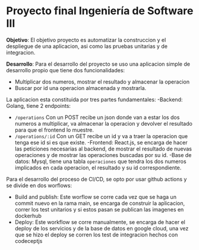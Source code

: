 # Proyecto final Ingeniería de Software III

**Objetivo**: El objetivo proyecto es automatizar la construccion y el despliegue de una aplicacion, asi como las pruebas unitarias y de integracion.

**Desarrollo**: Para el desarrollo del proyecto se uso una aplicacion simple de desarrollo propio que tiene dos funcionalidades:
- Multiplicar dos numeros, mostrar el resultado y almacenar la operacion
- Buscar por id una operacion almacenada y mostrarla.

La aplicacion esta constituida por tres partes fundamentales:
-Backend: Golang, tiene 2 endpoints:
  - `/operations` Con un POST recibe un json donde van a estar los dos numeros a multiplicar, va almacenar la operacion y devolver el resultado para que el frontend lo muestre.
  - `/operations/:id` Con un GET recibe un id y va a traer la operacion que tenga ese id si es que existe.
-Frontend: React.js, se encarga de hacer las peticiones necesarias al backend, de mostrar el resultado de nuevas operaciones y de mostrar las operaciones buscadas por su id.
-Base de datos: Mysql, tiene una tabla `operaciones` que tendra los dos numeros implicados en cada operacion, el resultado y su id correspondiente.

Para el desarrollo del proceso de CI/CD, se opto por usar github actions y se divide en dos worflows:
- Build and publish: Este worflow se corre cada vez que se haga un commit nuevo en la rama main, se encarga de construir la aplicacion, correr los test unitarios y si estos pasan se publican las imagenes en dockerhub
- Deploy: Este workflow se corre manualmente, se encarga de hacer el deploy de los servicios y de la base de datos en google cloud, una vez que se hizo el deploy se corren los test de integracion hechos con codeceptjs
